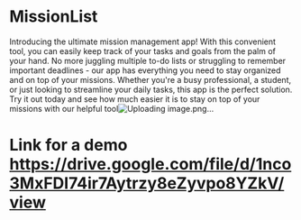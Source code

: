 # MissionList
Introducing the ultimate mission management app! With this convenient tool, you can easily keep track of your tasks and goals from the palm of your hand. No more juggling multiple to-do lists or struggling to remember important deadlines - our app has everything you need to stay organized and on top of your missions. Whether you're a busy professional, a student, or just looking to streamline your daily tasks, this app is the perfect solution. Try it out today and see how much easier it is to stay on top of your missions with our helpful tool![Uploading image.png…]()

# Link for a demo https://drive.google.com/file/d/1nco3MxFDI74ir7Aytrzy8eZyvpo8YZkV/view
